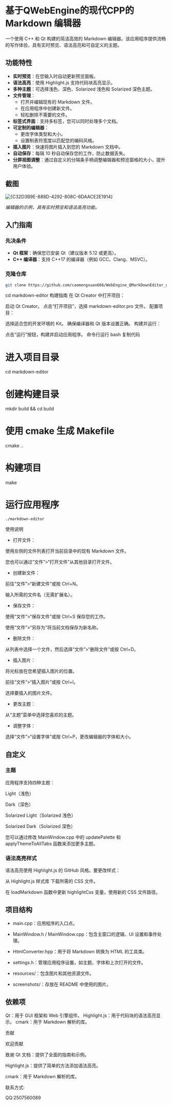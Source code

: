 # 基于QWebEngine的现代CPP的Markdown 编辑器

一个使用 C++ 和 Qt 构建的简洁高效的 Markdown 编辑器。该应用程序提供流畅的写作体验，具有实时预览、语法高亮和可自定义的主题。

## 功能特性

- **实时预览**：在您输入时自动更新预览面板。
- **语法高亮**：使用 Highlight.js 支持代码块高亮显示。
- **多种主题**：可选择浅色、深色、Solarized 浅色和 Solarized 深色主题。
- **文件管理**：
  - 打开并编辑现有的 Markdown 文件。
  - 在应用程序中创建新文件。
  - 轻松删除不需要的文件。
- **标签式界面**：支持多标签，您可以同时处理多个文档。
- **可定制的编辑器**：
  - 更改字体类型和大小。
  - 设置制表符宽度以匹配您的编码风格。
- **插入图片**：快速将图片插入到您的 Markdown 文档中。
- **自动保存**：每隔 10 秒自动保存您的工作，防止数据丢失。
- **分屏视图调整**：通过自定义的分隔条手柄调整编辑器和预览窗格的大小，提升用户体验。

## 截图

![{C32D3B9E-888D-4292-808C-6DAACE2E1914}](https://github.com/user-attachments/assets/b695897f-43b8-45b4-9dee-186abaac5a50)


*编辑器的示例，具有实时预览和语法高亮功能。*

## 入门指南

### 先决条件

- **Qt 框架**：确保您已安装 Qt（建议版本 5.12 或更高）。
- **C++ 编译器**：支持 C++17 的编译器（例如 GCC、Clang、MSVC）。

### 克隆仓库

```bash
git clone https://github.com/caomengxuan666/WebEngine_QMarkDownEditor_cpp.git
```
cd markdown-editor
构建指南
在 Qt Creator 中打开项目：

启动 Qt Creator。
点击“打开项目”，选择 markdown-editor.pro 文件。
配置项目：

选择适合您的开发环境的 Kit。
确保编译器和 Qt 版本设置正确。
构建并运行：

点击“运行”按钮，构建并启动应用程序。
命令行运行
bash
复制代码
# 进入项目目录
cd markdown-editor

# 创建构建目录
mkdir build && cd build

# 使用 cmake 生成 Makefile
cmake ..

# 构建项目
make

# 运行应用程序

```
./markdown-editor
```

使用说明

* 打开文件：

使用左侧的文件列表打开当前目录中的现有 Markdown 文件。

您也可以通过“文件”>“打开文件”从其他目录打开文件。

* 创建新文件：

前往“文件”>“新建文件”或按 Ctrl+N。

输入所需的文件名（无需扩展名）。

* 保存文件：

使用“文件”>“保存文件”或按 Ctrl+S 保存您的工作。

使用“文件”>“另存为”将当前文档保存为新名称。

* 删除文件：

从列表中选择一个文件，然后选择“文件”>“删除文件”或按 Ctrl+D。

* 插入图片：

将光标放在您希望插入图片的位置。

前往“文件”>“插入图片”或按 Ctrl+I。

选择要插入的图片文件。

* 更改主题：

从“主题”菜单中选择您喜欢的主题。

* 调整字体：

选择“文件”>“设置字体”或按 Ctrl+P，更改编辑器的字体和大小。

## 自定义

### 主题
应用程序支持四种主题：

Light（浅色）

Dark（深色）

Solarized Light（Solarized 浅色）

Solarized Dark（Solarized 深色）

您可以通过修改 MainWindow.cpp 中的 updatePalette 和 applyThemeToAllTabs 函数来添加更多主题。

### 语法高亮样式

语法高亮使用 Highlight.js 的 GitHub 风格。要更改样式：

从 Highlight.js 样式库 下载所需的 CSS 文件。

在 loadMarkdown 函数中更新 highlightCss 变量，使用新的 CSS 文件路径。

## 项目结构

* main.cpp：应用程序的入口点。

* MainWindow.h / MainWindow.cpp：包含主窗口的逻辑、UI 设置和事件处理。

* HtmlConverter.hpp：用于将 Markdown 转换为 HTML 的工具类。

* settings.h：管理应用程序设置，如主题、字体和上次打开的文件。

* resources/：包含图片和其他资源文件。

* screenshots/：存放在 README 中使用的图片。

## 依赖项

Qt：用于 GUI 框架和 Web 引擎组件。
Highlight.js：用于代码块的语法高亮显示。
cmark：用于 Markdown 解析的库。

贡献

欢迎贡献

致谢
Qt 文档：提供了全面的指南和示例。

Highlight.js：提供了简单的方法添加语法高亮。

cmark：用于 Markdown 解析的库。

联系方式:

QQ:2507560089

